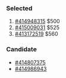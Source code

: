 ### Selected
1. [#414948315](http://www.realestate.com.au/property-apartment-vic-carlton-414948315) $500
1. [#415009031](http://www.realestate.com.au/property-apartment-vic-melbourne-415009031) $525
1. [#413172519](http://www.realestate.com.au/property-apartment-vic-carlton-413172519) $560

### Candidate
+ [#414807375](http://www.realestate.com.au/property-apartment-vic-carlton-414807375)
+ [#414986943](http://www.realestate.com.au/property-apartment-vic-carlton-414986943)

